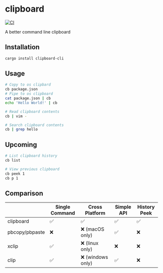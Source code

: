 # clipboard

[![CI](https://github.com/amilajack/clipboard/actions/workflows/ci.yml/badge.svg)](https://github.com/amilajack/clipboard/actions/workflows/ci.yml)

A better command line clipboard

## Installation

```bash
cargo install clipboard-cli
```

## Usage

```bash
# Copy to os clipbard
cb package.json
# Pipe to os clipboard
cat package.json | cb
echo 'Hello World!' | cb

# Read clipboard contents
cb | vim -

# Search clipboard contents
cb | grep hello
```

## Upcoming

```bash
# List clipboard history
cb list

# View previous clipboard
cb peek 1
cb p 1
```

## Comparison


|                | Single Command | Cross Platform    | Simple API | History Peek |
| -------------- | -------------- | ----------------- | ---------- | ------------ |
| clipboard      | ✅             | ✅                | ✅         | ✅           |
| pbcopy/pbpaste | ❌             | ❌ (macOS only)   | ✅         | ❌           |
| xclip          | ✅             | ❌ (linux only)   | ❌         | ❌           |
| clip           | ✅             | ❌ (windows only) | ✅         | ❌           |
